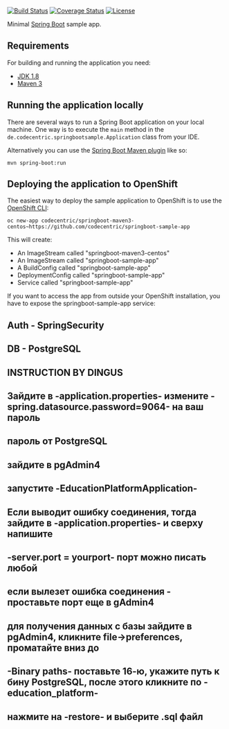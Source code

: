 
[![Build Status](https://travis-ci.org/codecentric/springboot-sample-app.svg?branch=master)](https://travis-ci.org/codecentric/springboot-sample-app)
[![Coverage Status](https://coveralls.io/repos/github/codecentric/springboot-sample-app/badge.svg?branch=master)](https://coveralls.io/github/codecentric/springboot-sample-app?branch=master)
[![License](http://img.shields.io/:license-apache-blue.svg)](http://www.apache.org/licenses/LICENSE-2.0.html)

Minimal [Spring Boot](http://projects.spring.io/spring-boot/) sample app.

## Requirements

For building and running the application you need:

- [JDK 1.8](http://www.oracle.com/technetwork/java/javase/downloads/jdk8-downloads-2133151.html)
- [Maven 3](https://maven.apache.org)

## Running the application locally

There are several ways to run a Spring Boot application on your local machine. One way is to execute the `main` method in the `de.codecentric.springbootsample.Application` class from your IDE.

Alternatively you can use the [Spring Boot Maven plugin](https://docs.spring.io/spring-boot/docs/current/reference/html/build-tool-plugins-maven-plugin.html) like so:

```shell
mvn spring-boot:run
```

## Deploying the application to OpenShift

The easiest way to deploy the sample application to OpenShift is to use the [OpenShift CLI](https://docs.openshift.org/latest/cli_reference/index.html):

```shell
oc new-app codecentric/springboot-maven3-centos~https://github.com/codecentric/springboot-sample-app
```

This will create:

* An ImageStream called "springboot-maven3-centos"
* An ImageStream called "springboot-sample-app"
* A BuildConfig called "springboot-sample-app"
* DeploymentConfig called "springboot-sample-app"
* Service called "springboot-sample-app"

If you want to access the app from outside your OpenShift installation, you have to expose the springboot-sample-app service:

## Auth - SpringSecurity
## DB - PostgreSQL

## INSTRUCTION BY DINGUS
##
## Зайдите в -application.properties- измените -spring.datasource.password=9064- на ваш пароль
## пароль от PostgreSQL
## зайдите в pgAdmin4
## запустите -EducationPlatformApplication-
## Если выводит ошибку соединения, тогда зайдите в -application.properties- и сверху напишите
## -server.port = yourport- порт можно писать любой
## если вылезет ошибка соединения - проставьте порт еще в gAdmin4
##
## для получения данных с базы зайдите в pgAdmin4, кликните file->preferences, проматайте вниз до 
## -Binary paths- поставьте 16-ю, укажите путь к бину PostgreSQL, после этого кликните по -education_platform-
## нажмите на -restore- и выберите .sql файл

